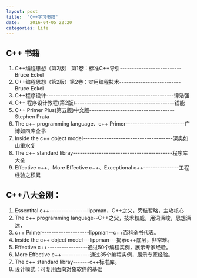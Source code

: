 ```yaml
---
layout: post
title:  "C++学习书籍"
date:    2016-04-05 22:20
categories: Life
---
```


## C++ 书籍

1. C++编程思想（第2版） 第1卷：标准C++导引--------------------------Bruce Eckel
2. C++编程思想（第2版）第2卷：实用编程技术--------------------------Bruce Eckel
3. C++程序设计------------------------------------------------------谭浩强
4. C++ 程序设计教程(第2版)------------------------------------------钱能
5. C++ Primer Plus(第五版)中文版------------------------------------Stephen Prata
6. The c++ programming language、c++ Primer-------------------------广博如四库全书
7. Inside the c++ object model--------------------------------------深奥如山重水复
8. The c++ standard libray------------------------------------------程序库大全
9. Effective c++、More Effective c++、Exceptional c++---------------工程经验之积累

## C++八大金刚：
1. Essentital c++----------------lippman，C++之父，旁枝暂略，主攻核心
2. The c++ programming language--C++之父，技术权威，用词深峻，思想深远，
3. c++ Primer--------------------lippman--c++百科全书代表。
4. Inside the c++ object model---lippman---揭示c++底层，非常难。
5. Effective c++-----------------通过50个编程实例，展示专家经验。
6. More Effective c++------------通过35个编程实例，展示专家经验。
7. The c++ standard libray-------c++标准库。
8. 设计模式：可复用面向对象软件的基础
